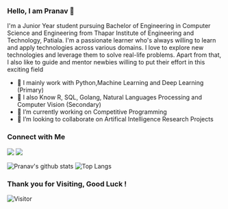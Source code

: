 
### Hello, I am Pranav 👋

I'm a Junior Year student pursuing Bachelor of Engineering in Computer Science and Engineering from Thapar Institute of Engineering and Technology, Patiala. I'm a passionate learner who's always willing to learn and apply technologies across various domains. I love to explore new technologies and leverage them to solve real-life problems. Apart from that, I also like to guide and mentor newbies willing to put their effort in this exciting field

- 🔭 I mainly work with Python,Machine Learning and Deep Learning (Primary)
- 🔭 I also Know R, SQL, Golang, Natural Languages Processing and Computer Vision (Secondary)
- 🌱 I’m currently working on Competitive Programming
- 🤝 I’m looking to collaborate on Artifical Intelligence Research Projects

### Connect with Me

[<img src="https://img.shields.io/badge/linkedin-%230077B5.svg?&style=for-the-badge&logo=linkedin&logoColor=white" />](https://www.linkedin.com/in/pranavanand24/)
[<img src="https://img.shields.io/badge/Kaggle-%2320BEFF.svg?&style=for-the-badge&logo=Kaggle&logoColor=white" />](https://www.kaggle.com/pranavanand24)

![Pranav's github stats](https://github-readme-stats.vercel.app/api?username=pranavanand24&show_icons=true&theme=dark)
![Top Langs](https://github-readme-stats.vercel.app/api/top-langs/?username=pranavanand24&theme=cobalt&layout=compact)

### Thank you for Visiting, Good Luck !

![Visitor](https://visitor-badge.glitch.me/badge?page_id=pranavanand24.visitor-badge)
